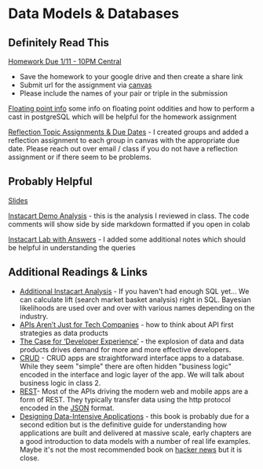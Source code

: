 # Data Models & Databases

## Definitely Read This

[Homework Due 1/11 - 10PM Central](https://github.com/brook-miller/mbai-417-data/blob/main/data-models-databases/homework/Homework%20Assignment%201.ipynb)
* Save the homework to your google drive and then create a share link
* Submit url for the assignment via [canvas](https://canvas.northwestern.edu/courses/160099/assignments/988109)
* Please include the names of your pair or triple in the submission

[Floating point info]() some info on floating point oddities and how to perform a cast in postgreSQL which will be helpful for the homework assignment

[Reflection Topic Assignments & Due Dates](https://canvas.northwestern.edu/courses/160099/assignments) - I created groups and added a reflection assignment to each group in canvas with the appropriate due date.  Please reach out over email / class if you do not have a reflection assignment or if there seem to be problems. 

## Probably Helpful
[Slides](https://github.com/brook-miller/mbai-417-data/blob/main/data-models-databases/data-models-databases.pdf)

[Instacart Demo Analysis](https://github.com/brook-miller/mbai-417-data/blob/main/data-models-databases/in-class/1-instacart.ipynb) - this is the analysis I reviewed in class. The code comments will show side by side markdown formatted if you open in colab

[Instacart Lab with Answers](https://github.com/brook-miller/mbai-417-data/blob/main/data-models-databases/in-class/lab_instacart_with_answers.ipynb) - I added some additional notes which should be helpful in understanding the queries

## Additional Readings & Links
* [Additional Instacart Analysis](https://github.com/brook-miller/mbai-417-data/blob/main/data-models-databases/in-class/2-instacart.ipynb) - If you haven't had enough SQL yet... We can calculate lift (search market basket analysis) right in SQL.  Bayesian likelihoods are used over and over with various names depending on the industry.
* [APIs Aren’t Just for Tech Companies](https://hbr.org/2021/04/apis-arent-just-for-tech-companies) - how to think about API first strategies as data products
* [The Case for ‘Developer Experience’](https://future.a16z.com/the-case-for-developer-experience/) - the explosion of data and data products drives demand for more and more effective developers.
* [CRUD](https://en.wikipedia.org/wiki/Create,_read,_update_and_delete) - CRUD apps are straightforward interface apps to a database.  While they seem "simple" there are often hidden "business logic" encoded in the interface and logic layer of the app.  We will talk about business logic in class 2.
* [REST](https://www.ibm.com/cloud/learn/rest-apis)- Most of the APIs driving the modern web and mobile apps are a form of REST.  They typically transfer data using the http protocol encoded in the [JSON](https://www.json.org/json-en.html) format.
* [Designing Data-Intensive Applications](https://dataintensive.net/) - this book is probably due for a second edition but is the definitive guide for understanding how applications are built and delivered at massive scale, early chapters are a good introduction to data models with a number of real life examples.  Maybe it's not the most recommended book on [hacker news](https://hn.algolia.com/?dateRange=all&page=0&prefix=true&query=designing%20data%20intensive%20applications&sort=byDate&type=comment) but it is close.

